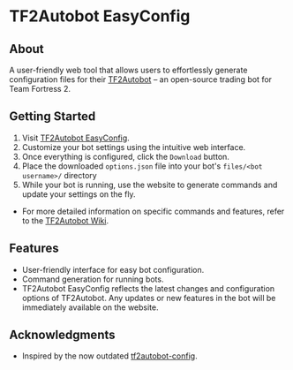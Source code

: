 # TF2Autobot EasyConfig

## About
A user-friendly web tool that allows users to effortlessly generate configuration files for their [TF2Autobot](https://github.com/TF2Autobot/tf2autobot/wiki) – an open-source trading bot for Team Fortress 2.

## Getting Started

1. Visit [TF2Autobot EasyConfig](https://tf2autobot-easy-config.vercel.app/).
2. Customize your bot settings using the intuitive web interface.
3. Once everything is configured, click the `Download` button.
4. Place the downloaded `options.json` file into your bot's `files/<bot username>/` directory
5. While your bot is running, use the website to generate commands and update your settings on the fly.

- For more detailed information on specific commands and features, refer to the [TF2Autobot Wiki](https://github.com/TF2Autobot/tf2autobot/wiki/Configure-your-options.json-file).

## Features
- User-friendly interface for easy bot configuration.
- Command generation for running bots.
- TF2Autobot EasyConfig reflects the latest changes and configuration options of TF2Autobot. Any updates or new features in the bot will be immediately available on the website.

## Acknowledgments

- Inspired by the now outdated [tf2autobot-config](https://bonfire.github.io/tf2autobot-config/).

 
 

